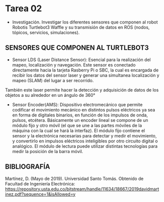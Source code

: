 # Tarea 02

* Investigación. 
Investigar los diferentes sensores que componen al robot Robotis Turtlebot3 Waffle y su transmisión de datos en ROS (nodos, tópicos, servicios, simulaciones).

## SENSORES QUE COMPONEN AL TURTLEBOT3

* Sensor LDS (Laser Distance Sensor):  Esencial para la realización del mapeo, localización y navegación. Este sensor es conectado directamente hacia la tarjeta Rasberry Pi o SBC, la cual es encargada de recibir los datos del sensor laser y generar una simultanea localización y mapeo (SLAM) del lugar a ser recorrido.

También este laser permite hacer la detección y adquisición de datos de los objetos a su alrededor en un ángulo de 360°

* Sensor Encoder(AMS): Dispositivo electromecánico que permite codificar el movimiento mecánico en distintos pulsos eléctricos ya sea en forma de digitales binarios, en función de los impulsos de onda, pulsos, etcétera.
Básicamente un encoder lineal se compone de un módulo fijo y otro móvil (el que se une a las partes móviles de la máquina con la cual se hará la interfaz). El módulo fijo contiene el sensor y la electrónica necesarias para detectar y medir el movimiento, y convertirlo en impulsos eléctricos inteligibles por otro circuito digital o analógico.
El módulo de lectura puede utilizar distintas tecnologías para medir la posición de la barra móvil.

## BIBLIOGRAFÍA

Martínez, D. (Mayo de 2019). Universidad Santo Tomás. Obtenido de Facultad de Ingeniería Electrónica: https://repository.usta.edu.co/bitstream/handle/11634/18667/2019davidmartinez.pdf?sequence=1&isAllowed=y

